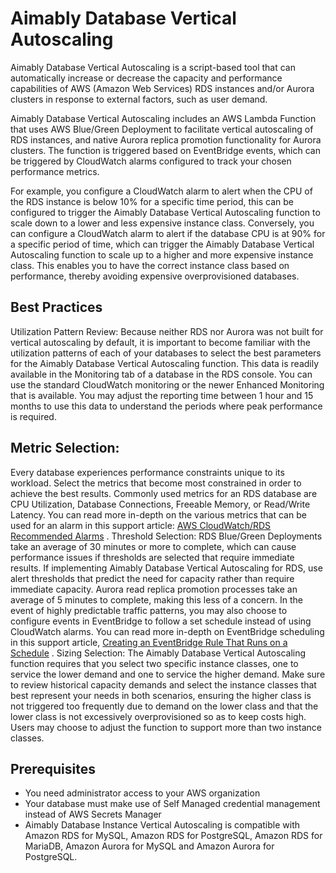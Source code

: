 # Aimably Database Vertical Autoscaling

Aimably Database Vertical Autoscaling is a script-based tool that can automatically increase or decrease the capacity and performance capabilities of AWS (Amazon Web Services) RDS instances and/or Aurora clusters in response to external factors, such as user demand.

Aimably Database Vertical Autoscaling includes an AWS Lambda Function that uses AWS Blue/Green Deployment to facilitate vertical autoscaling of RDS instances, and native Aurora replica promotion functionality for Aurora clusters. The function is triggered based on EventBridge events, which can be triggered by CloudWatch alarms configured to track your chosen performance metrics. 

For example, you configure a CloudWatch alarm to alert when the CPU of the RDS instance is below 10% for a specific time period, this can be configured to trigger the Aimably Database Vertical Autoscaling function to scale down to a lower and less expensive instance class. Conversely, you can configure a CloudWatch alarm to alert if the database CPU is at 90% for a specific period of time, which can trigger the Aimably Database Vertical Autoscaling function to scale up to a higher and more expensive instance class. This enables you to have the correct instance class based on performance, thereby avoiding expensive overprovisioned databases.

## Best Practices
Utilization Pattern Review: Because neither RDS nor Aurora was not built for vertical autoscaling by default, it is important to become familiar with the utilization patterns of each of your databases to select the best parameters for the Aimably Database Vertical Autoscaling function.
This data is readily available in the Monitoring tab of a database in the RDS console.  You can use the standard CloudWatch monitoring or the newer Enhanced Monitoring that is available. You may adjust the reporting time between 1 hour and 15 months to use this data to understand the periods where peak performance is required. 


## Metric Selection: 
Every database experiences performance constraints unique to its workload. Select the metrics that become most constrained in order to achieve the best results. 
Commonly used metrics for an RDS database are CPU Utilization, Database Connections, Freeable Memory, or Read/Write Latency. You can read more in-depth on the various metrics that can be used for an alarm in this support article: [AWS CloudWatch/RDS Recommended Alarms](https://docs.aws.amazon.com/AmazonCloudWatch/latest/monitoring/Best_Practice_Recommended_Alarms_AWS_Services.html#RDS) .
Threshold Selection: RDS Blue/Green Deployments take an average of 30 minutes or more to complete, which can cause performance issues if thresholds are selected that require immediate results. If implementing Aimably Database Vertical Autoscaling for RDS, use alert thresholds that predict the need for capacity rather than require immediate capacity. Aurora read replica promotion processes take an average of 5 minutes to complete, making this less of a concern.
In the event of highly predictable traffic patterns, you may also choose to configure events in EventBridge to follow a set schedule instead of using CloudWatch alarms. You can read more in-depth on EventBridge scheduling in this support article, [Creating an EventBridge Rule That Runs on a Schedule](https://docs.aws.amazon.com/eventbridge/latest/userguide/eb-create-rule-schedule.html) .
Sizing Selection: The Aimably Database Vertical Autoscaling function requires that you select two specific instance classes, one to service the lower demand and one to service the higher demand. Make sure to review historical capacity demands and select the instance classes that best represent your needs in both scenarios, ensuring the higher class is not triggered too frequently due to demand on the lower class and that the lower class is not excessively overprovisioned so as to keep costs high.
Users may choose to adjust the function to support more than two instance classes.

## Prerequisites
- You need administrator access to your AWS organization
- Your database must make use of Self Managed credential management instead of AWS Secrets Manager
- Aimably Database Instance Vertical Autoscaling is compatible with Amazon RDS for MySQL, Amazon RDS for PostgreSQL, Amazon RDS for MariaDB, Amazon Aurora for MySQL and Amazon Aurora for PostgreSQL.
